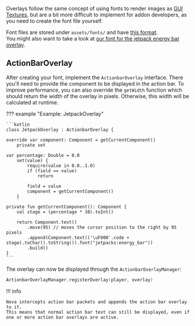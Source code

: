 Overlays follow the same concept of using fonts to render images as [GUI Textures](../guitextures.md), but are
a bit more difficult to implement for addon developers, as you need to create the font file yourself.

Font files are stored under `assets/fonts/` and have [this format](https://minecraft.wiki/w/Resource_Pack#Fonts).  
You might also want to take a look at [our font for the jetpack energy bar overlay](https://github.com/Nova-Addons/Jetpacks/blob/main/src/main/resources/assets/fonts/energy_bar.json).

## ActionBarOverlay

After creating your font, implement the `ActionbarOverlay` interface. There you'll need to provide the component
to be displayed in the action bar. To improve performance, you can also override the `getWidth` function which should
return the width of the overlay in pixels. Otherwise, this width will be calculated at runtime.

??? example "Example: JetpackOverlay"

    ```kotlin
    class JetpackOverlay : ActionbarOverlay {

    override var component: Component = getCurrentComponent()
        private set
    
    var percentage: Double = 0.0
        set(value) {
            require(value in 0.0..1.0)
            if (field == value)
                return
            
            field = value
            component = getCurrentComponent()
        }
    
    private fun getCurrentComponent(): Component {
        val stage = (percentage * 38).toInt()
        
        return Component.text()
            .move(95) // moves the cursor position to the right by 95 pixels
            .append(Component.text(('\uF000'.code + stage).toChar().toString()).font("jetpacks:energy_bar"))
            .build()
    }
    ```

The overlay can now be displayed through the `ActionbarOverlayManager`:

```kotlin
ActionbarOverlayManager.registerOverlay(player, overlay)
```

!!! info

    Nova intercepts action bar packets and appends the action bar overlay to it.  
    This means that normal action bar text can still be displayed, even if one or more action bar overlays are active.